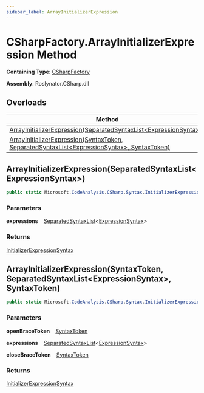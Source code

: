 ```yaml
---
sidebar_label: ArrayInitializerExpression
---
```


# CSharpFactory\.ArrayInitializerExpression Method

**Containing Type**: [CSharpFactory](../index.md)

**Assembly**: Roslynator\.CSharp\.dll

## Overloads

| Method | Summary |
| ------ | ------- |
| [ArrayInitializerExpression(SeparatedSyntaxList&lt;ExpressionSyntax&gt;)](#1483103093) | |
| [ArrayInitializerExpression(SyntaxToken, SeparatedSyntaxList&lt;ExpressionSyntax&gt;, SyntaxToken)](#3659546410) | |

<a id="1483103093"></a>

## ArrayInitializerExpression\(SeparatedSyntaxList&lt;ExpressionSyntax&gt;\) 

```csharp
public static Microsoft.CodeAnalysis.CSharp.Syntax.InitializerExpressionSyntax ArrayInitializerExpression(Microsoft.CodeAnalysis.SeparatedSyntaxList<Microsoft.CodeAnalysis.CSharp.Syntax.ExpressionSyntax> expressions = default)
```

### Parameters

**expressions** &ensp; [SeparatedSyntaxList](https://docs.microsoft.com/en-us/dotnet/api/microsoft.codeanalysis.separatedsyntaxlist-1)&lt;[ExpressionSyntax](https://docs.microsoft.com/en-us/dotnet/api/microsoft.codeanalysis.csharp.syntax.expressionsyntax)&gt;

### Returns

[InitializerExpressionSyntax](https://docs.microsoft.com/en-us/dotnet/api/microsoft.codeanalysis.csharp.syntax.initializerexpressionsyntax)

<a id="3659546410"></a>

## ArrayInitializerExpression\(SyntaxToken, SeparatedSyntaxList&lt;ExpressionSyntax&gt;, SyntaxToken\) 

```csharp
public static Microsoft.CodeAnalysis.CSharp.Syntax.InitializerExpressionSyntax ArrayInitializerExpression(Microsoft.CodeAnalysis.SyntaxToken openBraceToken, Microsoft.CodeAnalysis.SeparatedSyntaxList<Microsoft.CodeAnalysis.CSharp.Syntax.ExpressionSyntax> expressions, Microsoft.CodeAnalysis.SyntaxToken closeBraceToken)
```

### Parameters

**openBraceToken** &ensp; [SyntaxToken](https://docs.microsoft.com/en-us/dotnet/api/microsoft.codeanalysis.syntaxtoken)

**expressions** &ensp; [SeparatedSyntaxList](https://docs.microsoft.com/en-us/dotnet/api/microsoft.codeanalysis.separatedsyntaxlist-1)&lt;[ExpressionSyntax](https://docs.microsoft.com/en-us/dotnet/api/microsoft.codeanalysis.csharp.syntax.expressionsyntax)&gt;

**closeBraceToken** &ensp; [SyntaxToken](https://docs.microsoft.com/en-us/dotnet/api/microsoft.codeanalysis.syntaxtoken)

### Returns

[InitializerExpressionSyntax](https://docs.microsoft.com/en-us/dotnet/api/microsoft.codeanalysis.csharp.syntax.initializerexpressionsyntax)

